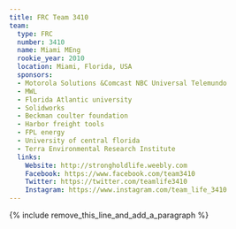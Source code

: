 ```yaml
---
title: FRC Team 3410
team:
  type: FRC
  number: 3410
  name: Miami MEng
  rookie_year: 2010
  location: Miami, Florida, USA
  sponsors:
  - Motorola Solutions &Comcast NBC Universal Telemundo
  - MWL
  - Florida Atlantic university
  - Solidworks
  - Beckman coulter foundation
  - Harbor freight tools
  - FPL energy
  - University of central florida
  - Terra Environmental Research Institute
  links:
    Website: http://strongholdlife.weebly.com
    Facebook: https://www.facebook.com/team3410
    Twitter: https://twitter.com/teamlife3410
    Instagram: https://www.instagram.com/team_life_3410
---
```


{% include remove_this_line_and_add_a_paragraph %}